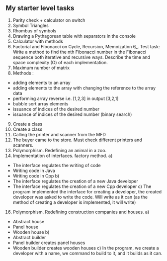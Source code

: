 ## My starter level tasks

1. Parity check + calculator on switch
2. Symbol Triangles
3. Rhombus of symbols
4. Drawing a Pythagorean table with separators in the console
5. Calculator with methods
6. Factorial and Fibonacci on Cycle, Recursion, Memoization
6_. Test task:
Write a method to find the nth Fibonacci number in the Fibonacci sequence both iterative and recursive ways.
Describe the time and space complexity (O) of each implementation.
7. Maximum number of matrix
8. Methods :
- adding elements to an array
- adding elements to the array with changing the reference to the array data
- performing array reverse i.e. [1,2,3] in output [3,2,1]
- bubble sort array elements
- issuance of indices of the desired number
- issuance of indices of the desired number (binary search)
9. Create a class
10. Create a class
11. Calling the printer and scanner from the MFD
13. The buyer came to the store. Must check different printers and scanners.
14. Polymorphism. Redefining an animal in a zoo.
15. Implementation of interfaces. factory method.
a)
- The interface regulates the writing of code
- Writing code in Java
- Writing code in Cpp
b)
- The interface regulates the creation of a new Java developer
- The interface regulates the creation of a new Cpp developer
c)
The program implemented the interface for creating a developer,
the created developer was asked to write the code.
Will write as it can (as the method of creating a developer is implemented, it will write)

16. Polymorphism. Redefining construction companies and houses.
a)
- Abstract house
- Panel house
- Wooden house
b)
- Abstract builder
- Panel builder creates panel houses
- Wooden builder creates wooden houses
c)
In the program, we create a developer with a name, we command to build to it, and it builds as it can.
